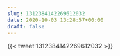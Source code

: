```yaml
---
slug: 1312384142269612032
date: 2020-10-03 13:28:57+00:00
draft: false
---
```


{{< tweet 1312384142269612032 >}}
